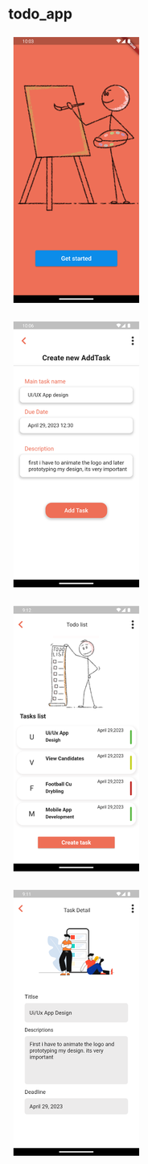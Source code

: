 # todo_app

<img src="screenshots/image1.png" width="250" style="margin:10px;"> <br>

<img src="screenshots/image2.png" width="250" style="margin:10px;"> <br>

<img src="screenshots/image3.png" width="250" style="margin:10px;"> <br>

<img src="screenshots/image4.png" width="250" style="margin:10px;"> <br>
